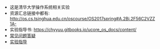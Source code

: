 * 这是清华大学操作系统相关实验
* 资源汇总链接中都有: http://os.cs.tsinghua.edu.cn/oscourse/OS2017spring#A.2Bi.2F56C2VZZ1A-
* 实验指导书: https://chyyuu.gitbooks.io/ucore_os_docs/content/
* [常见问题答疑](https://chyyuu.gitbooks.io/os_course_qa/content/)
* [实验指导](https://github.com/chyyuu/ucore_os_docs/blob/master/lab0/lab0_ref_ucore-tools.md)
